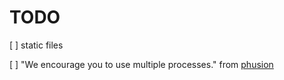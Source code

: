 # TODO

[ ] static files

[ ] "We encourage you to use multiple processes." from [phusion](http://phusion.github.io/baseimage-docker/)